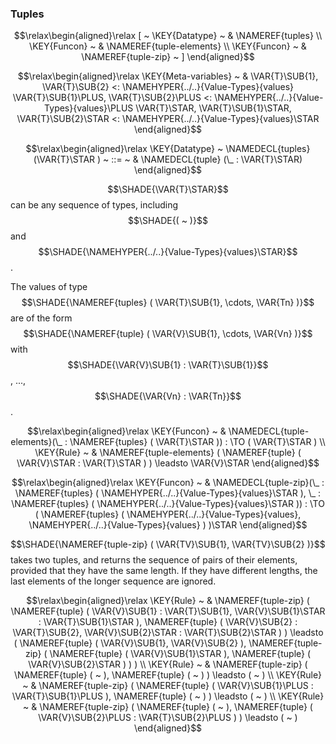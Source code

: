 ### Tuples
               


$$\relax\begin{aligned}\relax
  [ ~ 
  \KEY{Datatype} ~ & \NAMEREF{tuples} \\
  \KEY{Funcon} ~ & \NAMEREF{tuple-elements} \\
  \KEY{Funcon} ~ & \NAMEREF{tuple-zip}
  ~ ]
\end{aligned}$$

$$\relax\begin{aligned}\relax
  \KEY{Meta-variables} ~ 
  & \VAR{T}\SUB{1}, \VAR{T}\SUB{2} <: \NAMEHYPER{../..}{Value-Types}{values} \VAR{T}\SUB{1}\PLUS, \VAR{T}\SUB{2}\PLUS <: \NAMEHYPER{../..}{Value-Types}{values}\PLUS \VAR{T}\STAR, \VAR{T}\SUB{1}\STAR, \VAR{T}\SUB{2}\STAR <: \NAMEHYPER{../..}{Value-Types}{values}\STAR
\end{aligned}$$

$$\relax\begin{aligned}\relax
  \KEY{Datatype} ~ 
  \NAMEDECL{tuples}(\VAR{T}\STAR )  
  ~ ::= ~ & \NAMEDECL{tuple} (\_ : \VAR{T}\STAR)
\end{aligned}$$


  $$\SHADE{\VAR{T}\STAR}$$ can be any sequence of types, including $$\SHADE{(  ~  )}$$ and $$\SHADE{\NAMEHYPER{../..}{Value-Types}{values}\STAR}$$.
  
  The values of type $$\SHADE{\NAMEREF{tuples}
           ( \VAR{T}\SUB{1},   
             \cdots,   
             \VAR{Tn} )}$$ are of the form $$\SHADE{\NAMEREF{tuple}
           ( \VAR{V}\SUB{1},   
             \cdots,   
             \VAR{Vn} )}$$
  with $$\SHADE{\VAR{V}\SUB{1} : \VAR{T}\SUB{1}}$$, ..., $$\SHADE{\VAR{Vn} : \VAR{Tn}}$$.


$$\relax\begin{aligned}\relax
  \KEY{Funcon} ~ 
  & \NAMEDECL{tuple-elements}(\_ : \NAMEREF{tuples}
                                ( \VAR{T}\STAR )) :  \TO ( \VAR{T}\STAR )
\\
  \KEY{Rule} ~ 
    & \NAMEREF{tuple-elements}
        ( \NAMEREF{tuple}
            ( \VAR{V}\STAR : \VAR{T}\STAR ) ) \leadsto
        \VAR{V}\STAR
\end{aligned}$$

$$\relax\begin{aligned}\relax
  \KEY{Funcon} ~ 
  & \NAMEDECL{tuple-zip}(\_ : \NAMEREF{tuples}
                                ( \NAMEHYPER{../..}{Value-Types}{values}\STAR ), \_ : \NAMEREF{tuples}
                                ( \NAMEHYPER{../..}{Value-Types}{values}\STAR )) :  \TO ( \NAMEREF{tuples}
                                                                           ( \NAMEHYPER{../..}{Value-Types}{values},   
                                                                             \NAMEHYPER{../..}{Value-Types}{values} ) )\STAR
\end{aligned}$$


  $$\SHADE{\NAMEREF{tuple-zip}
           ( \VAR{TV}\SUB{1},   
             \VAR{TV}\SUB{2} )}$$ takes two tuples, and returns the sequence of pairs of
  their elements, provided that they have the same length. If they have
  different lengths, the last elements of the longer sequence are ignored.


$$\relax\begin{aligned}\relax
  \KEY{Rule} ~ 
    & \NAMEREF{tuple-zip}
        ( \NAMEREF{tuple}
            ( \VAR{V}\SUB{1} : \VAR{T}\SUB{1},    
              \VAR{V}\SUB{1}\STAR : \VAR{T}\SUB{1}\STAR ),   
          \NAMEREF{tuple}
            ( \VAR{V}\SUB{2} : \VAR{T}\SUB{2},    
              \VAR{V}\SUB{2}\STAR : \VAR{T}\SUB{2}\STAR ) ) \leadsto
        ( \NAMEREF{tuple}
            ( \VAR{V}\SUB{1},   
              \VAR{V}\SUB{2} ),  
          \NAMEREF{tuple-zip}
            ( \NAMEREF{tuple}
                ( \VAR{V}\SUB{1}\STAR ),   
              \NAMEREF{tuple}
                ( \VAR{V}\SUB{2}\STAR ) ) )
\\
  \KEY{Rule} ~ 
    & \NAMEREF{tuple-zip}
        ( \NAMEREF{tuple}
            (  ~  ),   
          \NAMEREF{tuple}
            (  ~  ) ) \leadsto
        (  ~  )
\\
  \KEY{Rule} ~ 
    & \NAMEREF{tuple-zip}
        ( \NAMEREF{tuple}
            ( \VAR{V}\SUB{1}\PLUS : \VAR{T}\SUB{1}\PLUS ),   
          \NAMEREF{tuple}
            (  ~  ) ) \leadsto
        (  ~  )
\\
  \KEY{Rule} ~ 
    & \NAMEREF{tuple-zip}
        ( \NAMEREF{tuple}
            (  ~  ),   
          \NAMEREF{tuple}
            ( \VAR{V}\SUB{2}\PLUS : \VAR{T}\SUB{2}\PLUS ) ) \leadsto
        (  ~  )
\end{aligned}$$



[Funcons-beta]: /CBS-beta/math/Funcons-beta
  "FUNCONS-BETA"
[Unstable-Funcons-beta]: /CBS-beta/math/Unstable-Funcons-beta
  "UNSTABLE-FUNCONS-BETA"
[Languages-beta]: /CBS-beta/math/Languages-beta
  "LANGUAGES-BETA"
[Unstable-Languages-beta]: /CBS-beta/math/Unstable-Languages-beta
  "UNSTABLE-LANGUAGES-BETA"
[CBS-beta]: /CBS-beta 
  "CBS-BETA"
